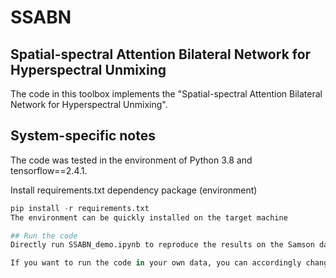 # SSABN
## Spatial-spectral Attention Bilateral Network for Hyperspectral Unmixing
The code in this toolbox implements the "Spatial-spectral Attention Bilateral Network for Hyperspectral Unmixing". 

## System-specific notes
The code was tested in the environment of Python 3.8 and tensorflow==2.4.1.

Install requirements.txt dependency package (environment)
```python
pip install -r requirements.txt
The environment can be quickly installed on the target machine

## Run the code
Directly run SSABN_demo.ipynb to reproduce the results on the Samson data and the Urban data.

If you want to run the code in your own data, you can accordingly change the input (e.g., Datasets file) and tune the parameters. Please note that the shape of the input matrix.
